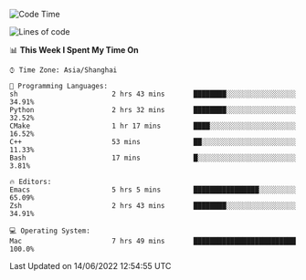 <!--START_SECTION:waka-->
![Code Time](http://img.shields.io/badge/Code%20Time-728%20hrs%2013%20mins-blue)

![Lines of code](https://img.shields.io/badge/From%20Hello%20World%20I%27ve%20Written-22%20Thousand%20lines%20of%20code-blue)

📊 **This Week I Spent My Time On** 

```text
⌚︎ Time Zone: Asia/Shanghai

💬 Programming Languages: 
sh                       2 hrs 43 mins       ████████░░░░░░░░░░░░░░░░░   34.91% 
Python                   2 hrs 32 mins       ████████░░░░░░░░░░░░░░░░░   32.52% 
CMake                    1 hr 17 mins        ████░░░░░░░░░░░░░░░░░░░░░   16.52% 
C++                      53 mins             ██░░░░░░░░░░░░░░░░░░░░░░░   11.33% 
Bash                     17 mins             █░░░░░░░░░░░░░░░░░░░░░░░░   3.81%

🔥 Editors: 
Emacs                    5 hrs 5 mins        ████████████████░░░░░░░░░   65.09% 
Zsh                      2 hrs 43 mins       ████████░░░░░░░░░░░░░░░░░   34.91%

💻 Operating System: 
Mac                      7 hrs 49 mins       █████████████████████████   100.0%

```


 Last Updated on 14/06/2022 12:54:55 UTC
<!--END_SECTION:waka-->

